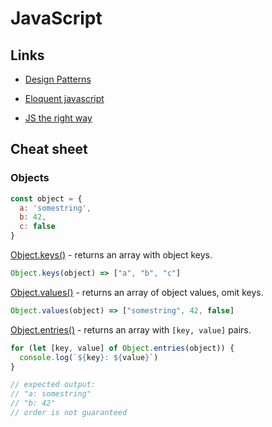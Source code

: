 # JavaScript

## Links

- [Design Patterns](https://addyosmani.com/resources/essentialjsdesignpatterns/book/#designpatternstructure)

- [Eloquent javascript](https://eloquentjavascript.net/02_program_structure.html)

- [JS the right way](http://jstherightway.org/)

## Cheat sheet

### Objects

```js
const object = {
  a: 'somestring',
  b: 42,
  c: false
}
```

[Object.keys()](https://developer.mozilla.org/en-US/docs/Web/JavaScript/Reference/Global_Objects/Object/keys) - returns an array with object keys.

```js
Object.keys(object) => ["a", "b", "c"]
```

[Object.values()](https://developer.mozilla.org/en-US/docs/Web/JavaScript/Reference/Global_Objects/Object/values) - returns an array of object values, omit keys.

```js
Object.values(object) => ["somestring", 42, false]
```

[Object.entries()](https://developer.mozilla.org/en-US/docs/Web/JavaScript/Reference/Global_Objects/Object/entries) - returns an array with `[key, value]` pairs.

```js
for (let [key, value] of Object.entries(object)) {
  console.log(`${key}: ${value}`)
}

// expected output:
// "a: somestring"
// "b: 42"
// order is not guaranteed
```
